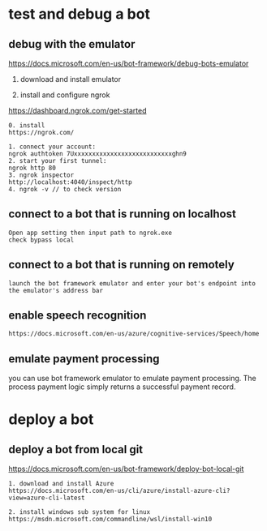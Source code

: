 # test and debug a bot

## debug with the emulator

https://docs.microsoft.com/en-us/bot-framework/debug-bots-emulator

1. download and install emulator

2. install and configure ngrok

https://dashboard.ngrok.com/get-started

```
0. install
https://ngrok.com/

1. connect your account:
ngrok authtoken 7Uxxxxxxxxxxxxxxxxxxxxxxxxxxxghn9
2. start your first tunnel:
ngrok http 80
3. ngrok inspector
http://localhost:4040/inspect/http
4. ngrok -v // to check version
```

## connect to a bot that is running on localhost

```
Open app setting then input path to ngrok.exe
check bypass local
```

## connect to a bot that is running on remotely
```
launch the bot framework emulator and enter your bot's endpoint into the emulator's address bar
```

## enable speech recognition

```
https://docs.microsoft.com/en-us/azure/cognitive-services/Speech/home
```

## emulate payment processing

you can use bot framework emulator to emulate payment processing. The process payment logic
simply returns a successful payment record.

# deploy a bot

## deploy a bot from local git
https://docs.microsoft.com/en-us/bot-framework/deploy-bot-local-git

```
1. download and install Azure
https://docs.microsoft.com/en-us/cli/azure/install-azure-cli?view=azure-cli-latest

2. install windows sub system for linux
https://msdn.microsoft.com/commandline/wsl/install-win10

```
